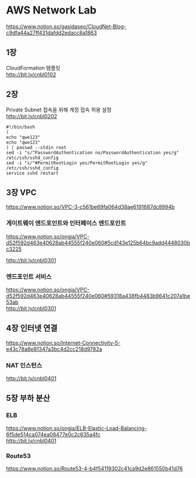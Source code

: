 # AWS Network Lab
https://www.notion.so/gasidaseo/CloudNet-Blog-c9dfa44a27ff431dafdd2edacc8a1863

## 1장

CloudFormation 템플릿   
http://bit.ly/cnbl0102

## 2장

Private Subnet 접속을 위해 계정 접속 허용 설정   
http://bit.ly/cnbl0202
```
#!/bin/bash
(
echo "qwe123"
echo "qwe123"
) | passwd --stdin root
sed -i "s/^PasswordAuthentication no/PasswordAuthentication yes/g" /etc/ssh/sshd_config
sed -i "s/^#PermitRootLogin yes/PermitRootLogin yes/g" /etc/ssh/sshd_config
service sshd restart
```

## 3장 VPC 
https://www.notion.so/VPC-3-c561be69fa064d38ae6191687dc8994b
### 게이트웨이 엔드포인트와 인터페이스 엔드포인트   
https://www.notion.so/ongja/VPC-d52f592d463e40628ab44555f240e060#5cd143e125b64bc9add4448030bc3225

http://bit.ly/cnbl0301   

### 엔드포인트 서비스
https://www.notion.so/ongja/VPC-d52f592d463e40628ab44555f240e060#59318a438fb4483b9641c207a1be53ab   
http://bit.ly/cnbl0301 

## 4장 인터넷 연결
https://www.notion.so/Internet-Connectivity-5-e43c78a8e81347a3bc4d2cc218d9782a   

### NAT 인스턴스
http://bit.ly/cnbl0401


## 5장 부하 분산
### ELB 
https://www.notion.so/ongja/ELB-Elastic-Load-Balancing-6f5de514ca074ea08477e0c2c635a4fc   
http://bit.ly/cnbl0401

### Route53   
https://www.notion.so/Route53-4-b4f54119302c41ca9d2e861550b41d76   


